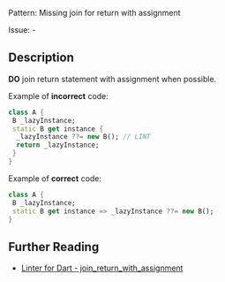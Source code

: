Pattern: Missing join for return with assignment

Issue: -

## Description

**DO** join return statement with assignment when possible.

Example of **incorrect** code:
```dart
class A {
 B _lazyInstance;
 static B get instance {
  _lazyInstance ??= new B(); // LINT
  return _lazyInstance;
 }
}
```

Example of **correct** code:
```dart
class A {
 B _lazyInstance;
 static B get instance => _lazyInstance ??= new B();
}
```

## Further Reading

* [Linter for Dart - join_return_with_assignment](https://dart.dev/tools/linter-rules/join_return_with_assignment)